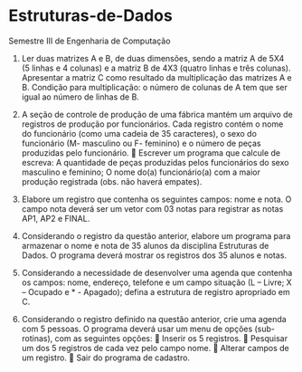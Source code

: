 # Estruturas-de-Dados
Semestre III de Engenharia de Computação

1. Ler duas matrizes A e B, de duas dimensões, sendo a matriz A de 5X4 (5 linhas e 4
colunas) e a matriz B de 4X3 (quatro linhas e três colunas). Apresentar a matriz C
como resultado da multiplicação das matrizes A e B. Condição para multiplicação: o
número de colunas de A tem que ser igual ao número de linhas de B.

2. A seção de controle de produção de uma fábrica mantém um arquivo de registros de
produção por funcionários. Cada registro contém o nome do funcionário (como uma
cadeia de 35 caracteres), o sexo do funcionário (M- masculino ou F- feminino) e o
número de peças produzidas pelo funcionário.
 Escrever um programa que calcule de escreva:
A quantidade de peças produzidas pelos funcionários do sexo masculino e
feminino;
O nome do(a) funcionário(a) com a maior produção registrada (obs. não
haverá empates).

3. Elabore um registro que contenha os seguintes campos: nome e nota. O campo nota
deverá ser um vetor com 03 notas para registrar as notas AP1, AP2 e FINAL.

4. Considerando o registro da questão anterior, elabore um programa para armazenar o
nome e nota de 35 alunos da disciplina Estruturas de Dados. O programa deverá
mostrar os registros dos 35 alunos e notas.

5. Considerando a necessidade de desenvolver uma agenda que contenha os campos:
nome, endereço, telefone e um campo situação (L – Livre; X – Ocupado e * -
Apagado); defina a estrutura de registro apropriado em C.

6. Considerando o registro definido na questão anterior, crie uma agenda com 5 pessoas.
O programa deverá usar um menu de opções (sub-rotinas), com as seguintes opções:
 Inserir os 5 registros.
 Pesquisar um dos 5 registros de cada vez pelo campo nome.
 Alterar campos de um registro.
 Sair do programa de cadastro.

